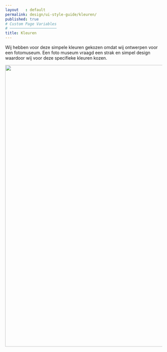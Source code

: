 ```yaml
---
layout   : default
permalink: design/ui-style-guide/kleuren/
published: true
# Custom Page Variables
# ─────────────────────
title: Kleuren
---
```


Wij hebben voor deze simpele kleuren gekozen omdat wij ontwerpen voor een fotomuseum.
Een foto museum vraagd een strak en simpel design waardoor wij voor deze specifieke kleuren kozen.

<img width="900px" src="../../../images/Kleuren.jpg">